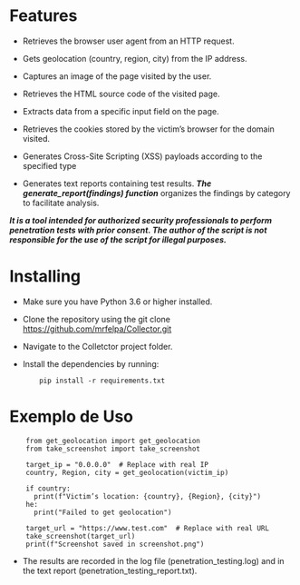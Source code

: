 # Features

- Retrieves the browser user agent from an HTTP request.

- Gets geolocation (country, region, city) from the IP address.

- Captures an image of the page visited by the user.

- Retrieves the HTML source code of the visited page.

- Extracts data from a specific input field on the page.
  
- Retrieves the cookies stored by the victim’s browser for the domain visited.

- Generates Cross-Site Scripting (XSS) payloads according to the specified type

- Generates text reports containing test results. ***The generate_report(findings) function*** organizes the findings by category to facilitate analysis.

 ***It is a tool intended for authorized security professionals to perform penetration tests with prior consent. The author of the script is not responsible for the use of the script for illegal purposes.***

# Installing
- Make sure you have Python 3.6 or higher installed.
  
- Clone the repository using the git clone https://github.com/mrfelpa/Collector.git
  
- Navigate to the Colletctor project folder.
  
- Install the dependencies by running:

          pip install -r requirements.txt

# Exemplo de Uso

        from get_geolocation import get_geolocation
        from take_screenshot import take_screenshot
        
        target_ip = "0.0.0.0"  # Replace with real IP
        country, Region, city = get_geolocation(victim_ip)
        
        if country:
          print(f"Victim’s location: {country}, {Region}, {city}")
        he:
          print("Failed to get geolocation")
        
        target_url = "https://www.test.com"  # Replace with real URL
        take_screenshot(target_url)
        print(f"Screenshot saved in screenshot.png")

- The results are recorded in the log file (penetration_testing.log) and in the text report (penetration_testing_report.txt).
